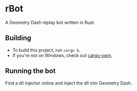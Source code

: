 # rBot
A Geometry Dash replay bot written in Rust.

## Building
* To build this project, run `cargo b`.
* If you're not on Windows, check out [cargo-xwin](https://github.com/rust-cross/cargo-xwin).

## Running the bot
Find a dll injector online and inject the dll into Geometry Dash.